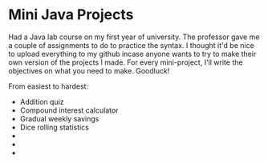 # Mini Java Projects
Had a Java lab course on my first year of university. The professor gave me a couple of assignments to do to practice the syntax. I thought it'd be nice to upload everything to my github incase anyone wants to try to make their own version of the projects I made. For every mini-project, I'll write the objectives on what you need to make. Goodluck!

From easiest to hardest:
- Addition quiz 
- Compound interest calculator
- Gradual weekly savings
- Dice rolling statistics
-
-
-
